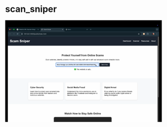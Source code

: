 # scan_sniper
![Image](https://github.com/suraj6391/scan_sniper/blob/a6582b0afdcc480105107fe7bb90c8010d2d35f8/Safe.png)
